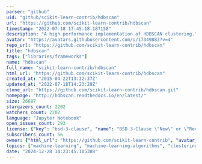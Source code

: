 ```yaml
---
parser: "github"
uid: "github/scikit-learn-contrib/hdbscan"
url: "https://github.com/scikit-learn-contrib/hdbscan"
timestamp: "2022-07-18 17:45:18.187158"
description: "A high performance implementation of HDBSCAN clustering."
avatar: "https://avatars.githubusercontent.com/u/17349883?v=4"
repo_url: "https://github.com/scikit-learn-contrib/hdbscan"
title: "hdbscan"
tags: ["libraries/frameworks"]
name: "hdbscan"
full_name: "scikit-learn-contrib/hdbscan"
html_url: "https://github.com/scikit-learn-contrib/hdbscan"
created_at: "2015-04-22T13:32:37Z"
updated_at: "2022-07-18T14:23:29Z"
clone_url: "https://github.com/scikit-learn-contrib/hdbscan.git"
homepage: "http://hdbscan.readthedocs.io/en/latest/"
size: 26687
stargazers_count: 2202
watchers_count: 2202
language: "Jupyter Notebook"
open_issues_count: 293
license: {"key": "bsd-3-clause", "name": "BSD 3-Clause \"New\" or \"Revised\" License", "spdx_id": "BSD-3-Clause", "url": "https://api.github.com/licenses/bsd-3-clause", "node_id": "MDc6TGljZW5zZTU="}
subscribers_count: 56
owner: {"html_url": "https://github.com/scikit-learn-contrib", "avatar_url": "https://avatars.githubusercontent.com/u/17349883?v=4", "login": "scikit-learn-contrib", "type": "Organization"}
topics: ["machine-learning", "machine-learning-algorithms", "clustering", "clustering-algorithm", "cluster-analysis", "clustering-evaluation"]
date: "2024-12-28 14:23:45.105388"
---
```

